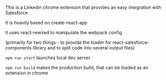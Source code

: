 This is a Linkedin chrome extension that provides an easy integration with Salesforce

It is heavily based on create-react-app

It uses react-rewired to manipulate the webpack config

(primarily for two things - to provide the loader for react-salesforce-components library and to split code into several output files)

`npm run start` launches local dev server

`npm run build` makes the production build, that can be loaded as an extension in chrome
